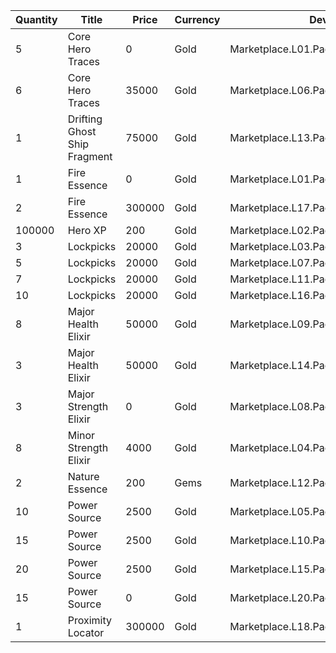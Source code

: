 | Quantity | Title | Price | Currency |  Dev Name |
| -------- | ----- | ----- | -------- |  -------- |
| 5 | Core Hero Traces | 0 | Gold | Marketplace.L01.Page02.Free.17 |
| 6 | Core Hero Traces | 35000 | Gold | Marketplace.L06.Page02.Token.10 |
| 1 | Drifting Ghost Ship Fragment | 75000 | Gold | Marketplace.L13.Page02.MapsMisc.19 |
| 1 | Fire Essence | 0 | Gold | Marketplace.L01.Page2.VIP5.FreeBonus.32 |
| 2 | Fire Essence | 300000 | Gold | Marketplace.L17.Page02.Shard.17 |
| 100000 | Hero XP | 200 | Gold | Marketplace.L02.Page02.XP.02 |
| 3 | Lockpicks | 20000 | Gold | Marketplace.L03.Page02.MapFragments.02 |
| 5 | Lockpicks | 20000 | Gold | Marketplace.L07.Page02.MapFragments.06 |
| 7 | Lockpicks | 20000 | Gold | Marketplace.L11.Page02.TreasureMap.02 |
| 10 | Lockpicks | 20000 | Gold | Marketplace.L16.Page02.TreasureMap.05 |
| 8 | Major Health Elixir | 50000 | Gold | Marketplace.L09.Page02.MajorElixir.06 |
| 3 | Major Health Elixir | 50000 | Gold | Marketplace.L14.Page02.ElixirAll.06 |
| 3 | Major Strength Elixir | 0 | Gold | Marketplace.L08.Page02.Free.28 |
| 8 | Minor Strength Elixir | 4000 | Gold | Marketplace.L04.Page02.MinorElixir.08 |
| 2 | Nature Essence | 200 | Gems | Marketplace.L12.Page02.Reagent.19 |
| 10 | Power Source | 2500 | Gold | Marketplace.L05.Page02.PowerSource.02 |
| 15 | Power Source | 2500 | Gold | Marketplace.L10.Page02.PowerSource.05 |
| 20 | Power Source | 2500 | Gold | Marketplace.L15.Page02.PowerSource.08 |
| 15 | Power Source | 0 | Gold | Marketplace.L20.Page02.Free.109 |
| 1 | Proximity Locator | 300000 | Gold | Marketplace.L18.Page02.Hero.05 |

